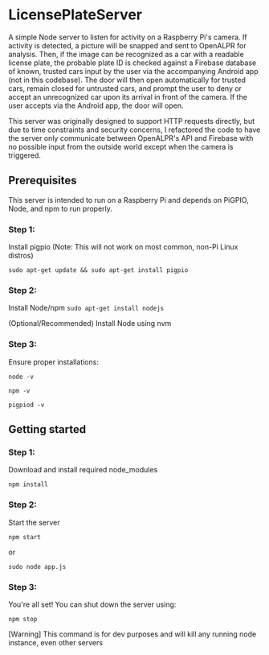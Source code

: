 # LicensePlateServer

A simple Node server to listen for activity on a Raspberry Pi's camera. If activity is detected, a picture will be snapped and sent to OpenALPR for analysis.
Then, if the image can be recognized as a car with a readable license plate, the probable plate ID is checked against a Firebase database of known, trusted cars input by the user via the accompanying Android app (not in this codebase).
The door will then open automatically for trusted cars, remain closed for untrusted cars, and prompt the user to deny or accept an unrecognized car upon its arrival in front of the camera. If the user accepts via the Android app, the door will open.

This server was originally designed to support HTTP requests directly, but due to time constraints and security concerns, I refactored the code to have the server only communicate between OpenALPR's API and Firebase with no possible input from the outside world except when the camera is triggered.

## Prerequisites
This server is intended to run on a Raspberry Pi and depends on PiGPIO, Node, and npm to run properly.
### Step 1:
Install pigpio (Note: This will not work on most common, non-Pi Linux distros)

`sudo apt-get update && sudo apt-get install pigpio`

### Step 2:
Install Node/npm
`sudo apt-get install nodejs`

(Optional/Recommended) Install Node using nvm

### Step 3: 
Ensure proper installations:

`node -v`

`npm -v`

`pigpiod -v`

## Getting started

### Step 1:
Download and install required node_modules

`npm install`

### Step 2:
Start the server

`npm start`

or

`sudo node app.js`

### Step 3:
You're all set! You can shut down the server using:

`npm stop`

[Warning] This command is for dev purposes and will kill any running node instance, even other servers

